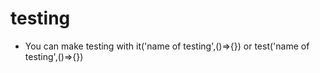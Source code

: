 # testing

- You can make testing with it('name of testing',()=>{}) or test('name of testing',()=>{})
